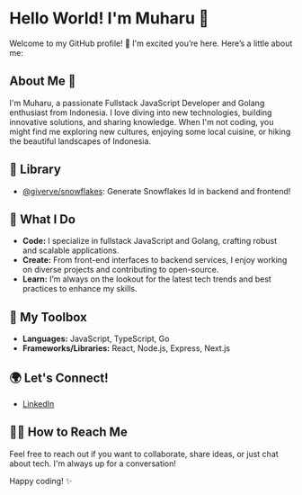 # Hello World! I'm Muharu 👋

Welcome to my GitHub profile! 🚀 I'm excited you’re here. Here’s a little about me:

## About Me 🤔

I'm Muharu, a passionate Fullstack JavaScript Developer and Golang enthusiast from Indonesia. I love diving into new technologies, building innovative solutions, and sharing knowledge. When I'm not coding, you might find me exploring new cultures, enjoying some local cuisine, or hiking the beautiful landscapes of Indonesia.

## 🚀 Library 
- [@giverve/snowflakes](https://www.npmjs.com/package/@giverve/snowflakes): Generate Snowflakes Id in backend and frontend!  

## 💼 What I Do

- **Code:** I specialize in fullstack JavaScript and Golang, crafting robust and scalable applications.
- **Create:** From front-end interfaces to backend services, I enjoy working on diverse projects and contributing to open-source.
- **Learn:** I’m always on the lookout for the latest tech trends and best practices to enhance my skills.

## 🔧 My Toolbox

- **Languages:** JavaScript, TypeScript, Go
- **Frameworks/Libraries:** React, Node.js, Express, Next.js

## 🌍 Let's Connect!

- [LinkedIn](https://www.linkedin.com/in/muharu)

## 🙋‍♂️ How to Reach Me

Feel free to reach out if you want to collaborate, share ideas, or just chat about tech. I'm always up for a conversation!

Happy coding! ✨

<!--
**muharu/muharu** is a repository of creativity and innovation. Check out my projects and feel free to contribute!
-->

